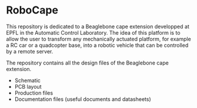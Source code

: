 # RoboCape

This repository is dedicated to a Beaglebone cape extension developped at EPFL in the Automatic Control Laboratory.
The idea of this platform is to allow the user to transform any mechanically actuated platform, for example a RC car or a quadcopter base, into a robotic vehicle that can be controlled by a remote server.

The repository contains all the design files of the Beaglebone cape extension.
* Schematic
* PCB layout
* Production files
* Documentation files (useful documents and datasheets)
